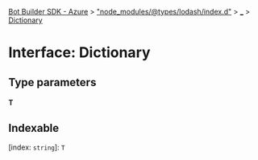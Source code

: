 [Bot Builder SDK - Azure](../README.md) > ["node_modules/@types/lodash/index.d"](../modules/_node_modules__types_lodash_index_d_.md) > [_](../modules/_node_modules__types_lodash_index_d_._.md) > [Dictionary](../interfaces/_node_modules__types_lodash_index_d_._.dictionary.md)



# Interface: Dictionary

## Type parameters
#### T 
## Indexable

\[index: `string`\]:&nbsp;`T`

